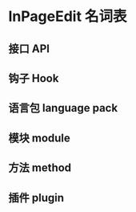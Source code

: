 # InPageEdit 名词表

## 接口 API

## 钩子 Hook

## 语言包 language pack

## 模块 module

## 方法 method

## 插件 plugin